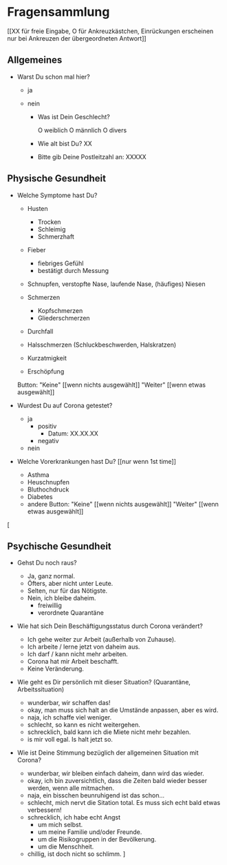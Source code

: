 # Fragensammlung

[[XX für freie Eingabe, O für Ankreuzkästchen, Einrückungen erscheinen nur bei Ankreuzen der übergeordneten Antwort]]

## Allgemeines
* Warst Du schon mal hier? 

    * ja
    * nein
        
        * Was ist Dein Geschlecht?

            O weiblich
            O männlich
            O divers

        * Wie alt bist Du? 
            XX
            
        * Bitte gib Deine Postleitzahl an:
            XXXXX

## Physische Gesundheit

* Welche Symptome hast Du?
    * Husten
        *  Trocken
        *  Schleimig
        *  Schmerzhaft

    * Fieber
        * fiebriges Gefühl
        * bestätigt durch Messung

    * Schnupfen, verstopfte Nase, laufende Nase, (häufiges) Niesen
        
    * Schmerzen
        * Kopfschmerzen
        * Gliederschmerzen

    * Durchfall

    * Halsschmerzen (Schluckbeschwerden, Halskratzen)

    * Kurzatmigkeit

    * Erschöpfung

    Button: "Keine" [[wenn nichts ausgewählt]]
            "Weiter" [[wenn etwas ausgewählt]]


* Wurdest Du auf Corona getestet?
    * ja
        * positiv
            * Datum: XX.XX.XX
        * negativ
    * nein

* Welche Vorerkrankungen hast Du? [[nur wenn 1st time]]

    * Asthma
    * Heuschnupfen
    * Bluthochdruck
    * Diabetes
    * andere
    Button: "Keine" [[wenn nichts ausgewählt]]
            "Weiter" [[wenn etwas ausgewählt]]
            

[
## Psychische Gesundheit

* Gehst Du noch raus?
    * Ja, ganz normal.
    * Öfters, aber nicht unter Leute.
    * Selten, nur für das Nötigste.
    * Nein, ich bleibe daheim.
        * freiwillig
        * verordnete Quarantäne


* Wie hat sich Dein Beschäftigungsstatus durch Corona verändert?

    * Ich gehe weiter zur Arbeit (außerhalb von Zuhause).
    * Ich arbeite / lerne jetzt von daheim aus.
    * Ich darf / kann nicht mehr arbeiten.
    * Corona hat mir Arbeit beschafft.
    * Keine Veränderung.

* Wie geht es Dir persönlich mit dieser Situation? (Quarantäne, Arbeitssituation)
     *  wunderbar, wir schaffen das!
     *  okay, man muss sich halt an die Umstände anpassen, aber es wird.
     *  naja, ich schaffe viel weniger.
     *  schlecht, so kann es nicht weitergehen.
     *  schrecklich, bald kann ich die Miete nicht mehr bezahlen.
     *  is mir voll egal. Is halt jetzt so. 

* Wie ist Deine Stimmung bezüglich der allgemeinen Situation mit Corona?
    * wunderbar, wir bleiben einfach daheim, dann wird das wieder.
    * okay, ich bin zuversichtlich, dass die Zeiten bald wieder besser werden, wenn alle mitmachen.
    * naja, ein bisschen beunruhigend ist das schon...
    * schlecht, mich nervt die Sitation total. Es muss sich echt bald etwas verbessern!
    * schrecklich, ich habe echt Angst
        * um mich selbst.
        * um meine Familie und/oder Freunde.
        * um die Risikogruppen in der Bevölkerung.
        * um die Menschheit.
    * chillig, ist doch nicht so schlimm. ]
